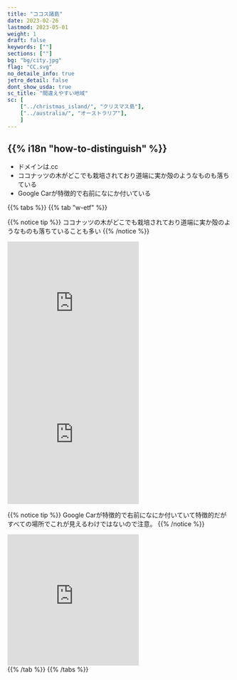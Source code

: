 ```yaml
---
title: "ココス諸島"
date: 2023-02-26
lastmod: 2023-05-01
weight: 1
draft: false
keywords: [""]
sections: [""]
bg: "bg/city.jpg"
flag: "CC.svg"
no_detaile_info: true
jetro_detail: false
dont_show_usda: true
sc_title: "間違えやすい地域"
sc: [
    ["../christmas_island/", "クリスマス島"],
    ["../australia/", "オーストラリア"],
    ]
---
```


<div class="main-desciption country-description">
    <h2 class="section-title">{{% i18n "how-to-distinguish" %}}</h2>
    <ul class="rule-list">
        <li>ドメインは<span class="quiz">.cc</span></li>
        <li><span class="quiz">ココナッツ</span>の木がどこでも栽培されており道端に実か殻のようなものも落ちている</li>
        <li>Google Carが特徴的で右前になにか付いている</li>
    </ul>
</div>

{{% tabs  %}}
{{% tab "w-etf" %}}

{{% notice tip %}}
<span class="quiz">ココナッツ</span>の木がどこでも栽培されており道端に実か殻のようなものも落ちていることも多い
{{% /notice %}}
<div class="googlemap-if">
<iframe src="https://www.google.com/maps/embed?pb=!4v1683433598868!6m8!1m7!1sycnQFzQdbcFsWllGLAuFiA!2m2!1d-12.11766154167351!2d96.89932052224016!3f170.26168778733225!4f8.718708329610706!5f1.536207576461131" width="295" height="295" style="border:0;" allowfullscreen="" loading="lazy" referrerpolicy="no-referrer-when-downgrade"></iframe>
<iframe src="https://www.google.com/maps/embed?pb=!4v1683433701357!6m8!1m7!1s2ZkWNpu0REMuQkXHWWH9gQ!2m2!1d-12.15443198755341!2d96.82479744032698!3f1.9966655877416493!4f-29.190134344538343!5f1.8132661007384248" width="295" height="295" style="border:0;" allowfullscreen="" loading="lazy" referrerpolicy="no-referrer-when-downgrade"></iframe>
</div>

{{% notice tip %}}
Google Carが特徴的で右前になにか付いていて特徴的だがすべての場所でこれが見えるわけではないので注意。
{{% /notice %}}
<div class="googlemap-if">
<iframe src="https://www.google.com/maps/embed?pb=!4v1683433736164!6m8!1m7!1s2ZkWNpu0REMuQkXHWWH9gQ!2m2!1d-12.15443198755341!2d96.82479744032698!3f115.07805190299995!4f-37.61774122681439!5f3.0119252385875366" width="295" height="295" style="border:0;" allowfullscreen="" loading="lazy" referrerpolicy="no-referrer-when-downgrade"></iframe>
</div>
{{% /tab %}}
{{% /tabs  %}}